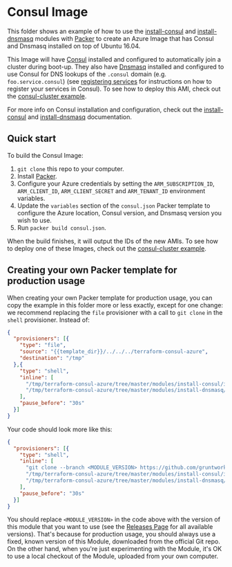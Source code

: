 # Consul Image

This folder shows an example of how to use the [install-consul](https://github.com/gruntwork-io/terraform-consul-azure/tree/master/modules/install-consul) and 
[install-dnsmasq](https://github.com/gruntwork-io/terraform-consul-azure/tree/master/modules/install-dnsmasq) modules with [Packer](https://www.packer.io/) to create an Azure Image
that has Consul and Dnsmasq installed on top of Ubuntu 16.04.

This Image will have [Consul](https://www.consul.io/) installed and configured to automatically join a cluster during 
boot-up. They also have [Dnsmasq](http://www.thekelleys.org.uk/dnsmasq/doc.html) installed and configured to use 
Consul for DNS lookups of the `.consul` domain (e.g. `foo.service.consul`) (see [registering 
services](https://www.consul.io/intro/getting-started/services.html) for instructions on how to register your services
in Consul). To see how to deploy this AMI, check out the [consul-cluster example](https://github.com/gruntwork-io/terraform-consul-azure/tree/master/examples/consul-cluster). 

For more info on Consul installation and configuration, check out the 
[install-consul](https://github.com/gruntwork-io/terraform-consul-azure/tree/master/modules/install-consul) and [install-dnsmasq](https://github.com/gruntwork-io/terraform-consul-azure/tree/master/modules/install-dnsmasq) documentation.



## Quick start

To build the Consul Image:

1. `git clone` this repo to your computer.
1. Install [Packer](https://www.packer.io/).
1. Configure your Azure credentials by setting the `ARM_SUBSCRIPTION_ID`, `ARM_CLIENT_ID`, `ARM_CLIENT_SECRET` and `ARM_TENANT_ID` environment variables.
1. Update the `variables` section of the `consul.json` Packer template to configure the Azure location, Consul version, and 
   Dnsmasq version you wish to use.
1. Run `packer build consul.json`.

When the build finishes, it will output the IDs of the new AMIs. To see how to deploy one of these Images, check out the 
[consul-cluster example](https://github.com/gruntwork-io/terraform-consul-azure/tree/master/examples/consul-cluster).




## Creating your own Packer template for production usage

When creating your own Packer template for production usage, you can copy the example in this folder more or less 
exactly, except for one change: we recommend replacing the `file` provisioner with a call to `git clone` in the `shell` 
provisioner. Instead of:

```json
{
  "provisioners": [{
    "type": "file",
    "source": "{{template_dir}}/../../../terraform-consul-azure",
    "destination": "/tmp"
  },{
    "type": "shell",
    "inline": [
      "/tmp/terraform-consul-azure/tree/master/modules/install-consul/install-consul --version {{user `consul_version`}}",
      "/tmp/terraform-consul-azure/tree/master/modules/install-dnsmasq/install-dnsmasq"
    ],
    "pause_before": "30s"
  }]
}
```

Your code should look more like this:

```json
{
  "provisioners": [{
    "type": "shell",
    "inline": [
      "git clone --branch <MODULE_VERSION> https://github.com/gruntwork-io/terraform-consul-azure.git /tmp/terraform-consul-azure",
      "/tmp/terraform-consul-azure/tree/master/modules/install-consul/install-consul --version {{user `consul_version`}}",
      "/tmp/terraform-consul-azure/tree/master/modules/install-dnsmasq/install-dnsmasq"
    ],
    "pause_before": "30s"
  }]
}
```

You should replace `<MODULE_VERSION>` in the code above with the version of this module that you want to use (see
the [Releases Page](../../releases) for all available versions). That's because for production usage, you should always
use a fixed, known version of this Module, downloaded from the official Git repo. On the other hand, when you're 
just experimenting with the Module, it's OK to use a local checkout of the Module, uploaded from your own 
computer.